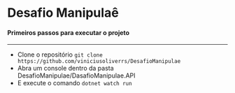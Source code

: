 # Desafio Manipulaê
<h4>Primeiros passos para executar o projeto</h4>
<hr/>
<ul>
    <li>
        Clone o repositório <code>git clone https://github.com/viniciusoliverrs/DesafioManipulae</code>
    </li>
    <li>
        Abra um console dentro da pasta DesafioManipulae/DasafioManipulae.API
    </li>
    <li>
        E execute o comando <code>dotnet watch run</code>
    </li>
</ul>